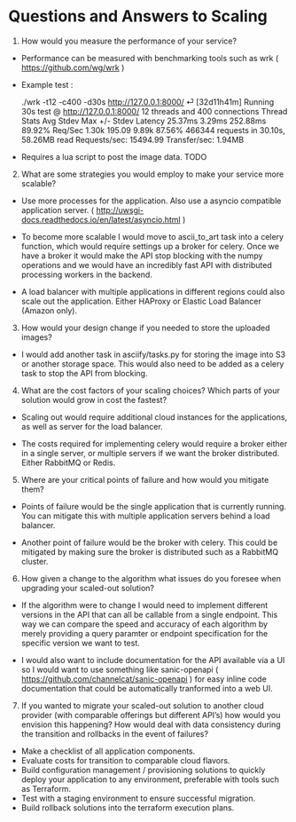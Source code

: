 Questions and Answers to Scaling
================================


1. How would you measure the performance of your service?

- Performance can be measured with benchmarking tools such as wrk ( https://github.com/wg/wrk )


- Example test : 

	./wrk -t12 -c400 -d30s http://127.0.0.1:8000/                                                                                                                                              ⏎ [32d11h41m]
	Running 30s test @ http://127.0.0.1:8000/
	  12 threads and 400 connections
	  Thread Stats   Avg      Stdev     Max   +/- Stdev
	    Latency    25.37ms    3.29ms 252.88ms   89.92%
	    Req/Sec     1.30k   195.09     9.89k    87.56%
	  466344 requests in 30.10s, 58.26MB read
	Requests/sec:  15494.99
	Transfer/sec:      1.94MB


- Requires a lua script to post the image data. TODO



2. What are some strategies you would employ to make your service more scalable?


- Use more processes for the application. Also use a asyncio compatible application server. ( http://uwsgi-docs.readthedocs.io/en/latest/asyncio.html )

- To become more scalable I would move to ascii_to_art task into a celery function, which would require settings up a broker for celery. Once we have a broker it would make the API stop blocking with the numpy operations and we would have an incredibly fast API with distributed processing workers in the backend. 

- A load balancer with multiple applications in different regions could also scale out the application. Either HAProxy or Elastic Load Balancer (Amazon only).



3. How would your design change if you needed to store the uploaded images?

- I would add another task in asciify/tasks.py for storing the image into S3 or another storage space. This would also need to be added as a celery task to stop the API from blocking.



4. What are the cost factors of your scaling choices? Which parts of your solution would grow in cost the fastest?

- Scaling out would require additional cloud instances for the applications, as well as server for the load balancer. 

- The costs required for implementing celery would require a broker either in a single server, or multiple servers if we want the broker distributed. Either RabbitMQ or Redis.



5. Where are your critical points of failure and how would you mitigate them?

- Points of failure would be the single application that is currently running. You can mitigate this with multiple application servers behind a load balancer. 

- Another point of failure would be the broker with celery. This could be mitigated by making sure the broker is distributed such as a RabbitMQ cluster.



6. How given a change to the algorithm what issues do you foresee when upgrading your scaled-out solution?

- If the algorithm were to change I would need to implement different versions in the API that can all be callable from a single endpoint. This way we can compare the speed and accuracy of each algorithm by merely providing a query paramter or endpoint specification for the specific version we want to test.

- I would also want to include documentation for the API available via a UI so I would want to use something like sanic-openapi ( https://github.com/channelcat/sanic-openapi ) for easy inline code documentation that could be automatically tranformed into a web UI.



7. If you wanted to migrate your scaled-out solution to another cloud provider (with comparable offerings but different API’s) how would you envision this happening? How would deal with data consistency during the transition and rollbacks in the event of failures?

- Make a checklist of all application components. 
- Evaluate costs for transition to comparable cloud flavors.
- Build configuration management / provisioning solutions to quickly deploy your application to any environment, preferable with tools such as Terraform. 
- Test with a staging environment to ensure successful migration.
- Build rollback solutions into the terraform execution plans.
